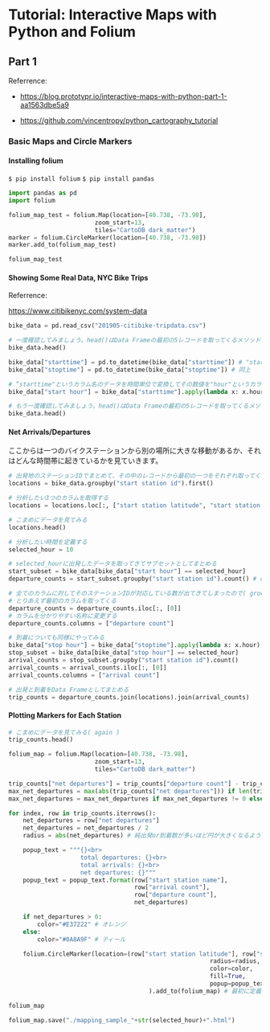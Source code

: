# Tutorial: Interactive Maps with Python and Folium

## Part 1

Referrence:

- https://blog.prototypr.io/interactive-maps-with-python-part-1-aa1563dbe5a9

- https://github.com/vincentropy/python_cartography_tutorial

### Basic Maps and Circle Markers

#### Installing folium

`$ pip install folium`
`$ pip install pandas`

```python
import pandas as pd
import folium
```

```python
folium_map_test = folium.Map(location=[40.738, -73.98],
                        zoom_start=13,
                        tiles="CartoDB dark_matter")
marker = folium.CircleMarker(location=[40.738, -73.98])
marker.add_to(folium_map_test)
```

```python
folium_map_test
```

#### Showing Some Real Data, NYC Bike Trips

Referrence:

https://www.citibikenyc.com/system-data

```python
bike_data = pd.read_csv("201905-citibike-tripdata.csv")

# 一度確認してみましょう。head()はData Frameの最初の5レコードを取ってくるメソッドです
bike_data.head()
```

```python
bike_data["starttime"] = pd.to_datetime(bike_data["starttime"]) # "starttime"というカラム名のデータをdatetime型に変更
bike_data["stoptime"] = pd.to_datetime(bike_data["stoptime"]) # 同上
```

```python
# ”starttime"というカラム名のデータを時間単位で変換してその数値を"hour"というカラム名のデータとして保存
bike_data["start hour"] = bike_data["starttime"].apply(lambda x: x.hour)
```

```python
# もう一度確認してみましょう。head()はData Frameの最初の5レコードを取ってくるメソッドです
bike_data.head()
```

#### Net Arrivals/Departures

ここからは一つのバイクステーションから別の場所に大きな移動があるか、それはどんな時間帯に起きているかを見ていきます。

```python
# 出発地のステーションIDでまとめて、その中のレコードから最初の一つをそれぞれ取ってくる
locations = bike_data.groupby("start station id").first()

# 分析したい3つのカラムを取得する
locations = locations.loc[:, ["start station latitude", "start station longitude", "start station name"]]
```

```python
# こまめにデータを見てみる
locations.head()
```

```python
# 分析したい時間を定義する
selected_hour = 10
```

```python
# selected_hourに出発したデータを取ってきてサブセットとしてまとめる
start_subset = bike_data[bike_data["start hour"] == selected_hour]
departure_counts = start_subset.groupby("start station id").count() # count()はレコード数を返すメソッド
```

```python
# 全てのカラムに対してそのステーションIDが対応している数が出てきてしまったので( groupby（）の仕様です )、
# とりあえず最初のカラムを取ってくる
departure_counts = departure_counts.iloc[:, [0]]
# カラムを分かりやすい名称に変更する
departure_counts.columns = ["departure count"]
```

```python
# 到着についても同様にやってみる
bike_data["stop hour"] = bike_data["stoptime"].apply(lambda x: x.hour)
stop_subset = bike_data[bike_data["stop hour"] == selected_hour]
arrival_counts = stop_subset.groupby("start station id").count()
arrival_counts = arrival_counts.iloc[:, [0]]
arrival_counts.columns = ["arrival count"]
```

```python
# 出発と到着をData Frameとしてまとめる
trip_counts = departure_counts.join(locations).join(arrival_counts)
```

#### Plotting Markers for Each Station

```python
# こまめにデータを見てみる( again )
trip_counts.head()
```

```python
folium_map = folium.Map(location=[40.738, -73.98],
                        zoom_start=13,
                        tiles="CartoDB dark_matter")

trip_counts["net departures"] = trip_counts["departure count"] - trip_counts["arrival count"]
max_net_departures = max(abs(trip_counts["net departures"])) if len(trip_counts["net departures"]) > 0 else 0
max_net_departures = max_net_departures if max_net_departures != 0 else 1# 0のやつは無理矢理1にする

for index, row in trip_counts.iterrows():
    net_departures = row["net departures"]
    net_departures = net_departures / 2
    radius = abs(net_departures) # 純出発or到着数が多いほど円が大きくなるように半径を設定しておく

    popup_text = """{}<br>
                    total departures: {}<br>
                    total arrivals: {}<br>
                    net departures: {}"""
    popup_text = popup_text.format(row["start station name"],
                                   row["arrival count"],
                                   row["departure count"],
                                   net_departures)

    if net_departures > 0:
        color="#E37222" # オレンジ
    else:
        color="#0A8A9F" # ティール

    folium.CircleMarker(location=(row["start station latitude"], row["start station longitude"]),
                                                        radius=radius,
                                                        color=color,
                                                        fill=True,
                                                        popup=popup_text
                                       ).add_to(folium_map) # 最初に定義しているfolium_mapというオブジェクトにデータを加える
```

```python
folium_map
```

```python
folium_map.save("./mapping_sample_"+str(selected_hour)+".html")
```
